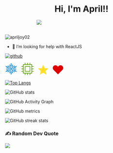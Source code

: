 <h1 align="center">Hi, I'm April!!</h1>
<img align="right" src="https://user-images.githubusercontent.com/74038190/221352989-518609ab-b4d1-459e-929f-a08cd2bd9b3c.gif" width="400">
<br><br>

<p align="left"> <img src="https://komarev.com/ghpvc/?username=apriljoy02&label=Profile%20views&color=0e75b6&style=flat" alt="apriljoy02" /> </p>

- 🤔 I’m looking for help with ReactJS 


[<img src='https://cdn.jsdelivr.net/npm/simple-icons@3.0.1/icons/github.svg' alt='github' height='40'>](https://github.com/Apriljoy02)  

<a href='https://archiveprogram.github.com/'><img src='https://raw.githubusercontent.com/acervenky/animated-github-badges/master/assets/acbadge.gif' width='40' height='40'></a> <a href='https://docs.github.com/en/developers'><img src='https://raw.githubusercontent.com/acervenky/animated-github-badges/master/assets/devbadge.gif' width='40' height='40'></a> <a href='https://stars.github.com/'><img src='https://raw.githubusercontent.com/acervenky/animated-github-badges/master/assets/starbadge.gif' width='35' height='35'></a> <a href='https://docs.github.com/en/github/supporting-the-open-source-community-with-github-sponsors'><img src='https://raw.githubusercontent.com/acervenky/animated-github-badges/master/assets/sponsorbadge.gif' width='35' height='35'></a> 

[![Top Langs](https://github-readme-stats.vercel.app/api/top-langs/?username=Apriljoy02)](https://github.com/anuraghazra/github-readme-stats)

![GitHub stats](https://github-readme-stats.vercel.app/api?username=Apriljoy02&show_icons=true)  

![GitHub Activity Graph](https://activity-graph.herokuapp.com/graph?username=Apriljoy02)  

![GitHub metrics](https://metrics.lecoq.io/Apriljoy02)  

![GitHub streak stats](https://streak-stats.demolab.com/?user=Apriljoy02)  


### ✍️ Random Dev Quote
![](https://quotes-github-readme.vercel.app/api?type=horizontal&theme=dark)

